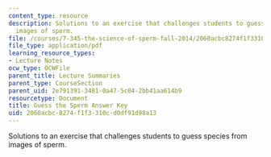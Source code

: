 ```yaml
---
content_type: resource
description: Solutions to an exercise that challenges students to guess species from
  images of sperm.
file: /courses/7-345-the-science-of-sperm-fall-2014/2060acbc8274f1f3310cd0df91d98a13_MIT7_345F14_answerkey.pdf
file_type: application/pdf
learning_resource_types:
- Lecture Notes
ocw_type: OCWFile
parent_title: Lecture Summaries
parent_type: CourseSection
parent_uid: 2e791391-3481-0a47-5c04-2bb41aa614b9
resourcetype: Document
title: Guess the Sperm Answer Key
uid: 2060acbc-8274-f1f3-310c-d0df91d98a13
---
```

Solutions to an exercise that challenges students to guess species from images of sperm.

